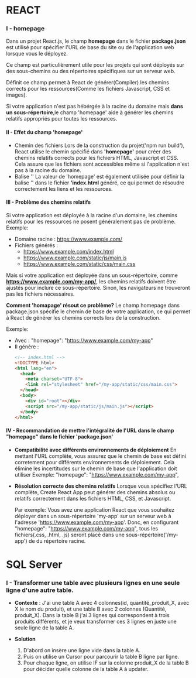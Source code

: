 # REACT
### I - homepage
Dans un projet React.js, le champ **homepage** dans le fichier **package.json** est utilisé pour spécifier l'URL de base du site ou de l'application web lorsque vous le déployez.

Ce champ est particulièrement utile pour les projets qui sont déployés sur des sous-chemins ou des répertoires spécifiques sur un serveur web.

Définit ce champ permet à React de générer(Compiler) les chemins corrects pour les ressources(Comme les fichiers Javascript, CSS et images).

Si votre application n'est pas hébérgée à la racine du domaine mais **dans un sous-répertoire**,le champ 'homepage' aide à générer les chemins relatifs appropriés pour toutes les ressources.

#### II - Effet du champ **'homepage'**
* Chemin des fichiers
    Lors de la construction du projet('npm run build'), React utilise le chemin spécifié dans **'homepage'** pour créer des chemins relatifs corrects pour les fichiers HTML, Javascript et CSS.
    Cela assure que les fichiers sont accessibles même si l'application n'est pas à la racine du domaine.
* Balise '<base>'
    La valeur de 'homepage' est également utilisée pour définir la balise '<base>' dans le fichier **'index.html** généré, ce qui permet de résoudre correctement les liens et les ressources.

#### III - Problème des chemins relatifs
Si votre application est déployée à la racine d'un domaine, les chemins relatifs pour les ressources ne posent généralement pas de problème.
Exemple:
* Domaine racine : https://www.example.com/
* Fichiers générés :
    * https://www.example.com/index.html
    * https://www.example.com/static/js/main.js
    * https://www.example.com/static/css/main.css

Mais si votre application est déployée dans un sous-répertoire, comme **https://www.example.com/my-app/**, les chemins relatifs doivent être ajustés pour inclure ce sous-répertoire. Sinon, les navigateurs ne trouveront pas les fichiers nécessaires.

**Comment 'homapage' résout ce problème?**
Le champ homepage dans package.json spécifie le chemin de base de votre application, ce qui permet à React de générer les chemins corrects lors de la construction.

Exemple:
* Avec : "homepage": "https://www.example.com/my-app"
* Il génère :
    ````html
    <!-- index.html -->
    <!DOCTYPE html>
    <html lang="en">
      <head>
        <meta charset="UTF-8">
        <link rel="stylesheet" href="/my-app/static/css/main.css">
      </head>
      <body>
        <div id="root"></div>
        <script src="/my-app/static/js/main.js"></script>
      </body>
    </html>
    ````

#### IV - Recommandation de mettre l'intégralité de l'URL dans le champ "homepage" dans le fichier 'package.json'
* **Compatibilité avec différents environnements de déploiement**
    En mettant l'URL complète, vous assurez que le chemin de base est défini corretement pour différents environnements de déploiement.  Cela élimine les incertitudes sur le chemin de base que l'application doit utiliser
    Exemple: "homepage": "https://www.example.com/my-app",
* **Résolution correcte des chemins relatifs**
    Lorsque vous spécifiez l'URL complète, Create React App peut générer des chemins absolus ou relatifs correctement dans les fichiers HTML, CSS, et Javascript.
    
    Par exemple: Vous avez une application React que vous souhaitez déployer dans un sous-répertoire 'my-app' sur un serveur web à l'adresse 'https://www.example.com/my-app'.
    Donc, en configurant "homepage": "https://www.example.com/my-app", tous les fichiers(.css, .html, .js) seront placé dans une sous-répertoire('/my-app') de du répertoire racine.

# SQL Server
### I - Transformer une table avec plusieurs lignes en une seule ligne d'une autre table.
* **Contexte** : J'ai une table A avec 4 colonnes(id, quantité_produit_X, avec X le nom du produit), et une table B avec 2 colonnes (Quantité, produit_X). Dans la table B j'ai 3 lignes qui correspondent à trois produits différents, et je veux transformer ces 3 lignes en juste une seule ligne de la table A.

* **Solution**
    1. D'abord on insère une ligne vide dans la table A.
    2. Puis on utilise un Cursor pour parcourir la table B ligne par ligne.
    3. Pour chaque ligne, on utilise IF sur la colonne produit_X de la table B pour décider quelle colonne de la table A à updater.
